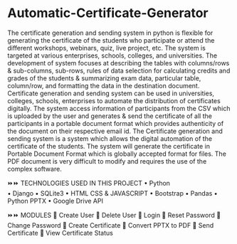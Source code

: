 # Automatic-Certificate-Generator
The certificate generation and sending system in python is flexible for generating the certificate of the students who participate or attend the different workshops, webinars, quiz, live project, etc. The system is targeted at various enterprises, schools, colleges, and universities. The development of system focuses at describing the tables with columns/rows & sub-columns, sub-rows, rules of data selection for calculating credits and grades of the students &amp; summarizing exam data, particular table, column/row, and formatting the data in the destination document.
Certificate generation and sending system can be used in universities, colleges, schools, enterprises to automate the distribution of certificates digitally. The system access information of participants from the CSV which is uploaded by the user and generates & send the certificate of all the participants in a portable document format which provides authenticity of the document on their respective email id.
The Certificate generation and sending system is a system which allows the digital automation of the certificate of the students. The system will generate the certificate in Portable Document Format which is globally accepted format for files. The PDF document is very difficult to modify and requires the use of the complex software. 

⏩⏩ TECHNOLOGIES USED IN THIS PROJECT
• Python   
• Django
• SQLite3
• HTML  CSS & JAVASCRIPT
• Bootstrap
• Pandas
• Python PPTX
• Google Drive API 

⏩⏩ MODULES 
 Create User
 Delete User
 Login
 Reset Password
 Change Password
 Create Certificate
 Convert PPTX to PDF
 Send Certificate
 View Certificate Status

